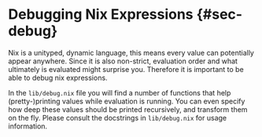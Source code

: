 # Debugging Nix Expressions {#sec-debug}

Nix is a unityped, dynamic language, this means every value can potentially appear anywhere. Since it is also non-strict, evaluation order and what ultimately is evaluated might surprise you. Therefore it is important to be able to debug nix expressions.

In the `lib/debug.nix` file you will find a number of functions that help (pretty-)printing values while evaluation is running. You can even specify how deep these values should be printed recursively, and transform them on the fly. Please consult the docstrings in `lib/debug.nix` for usage information.
